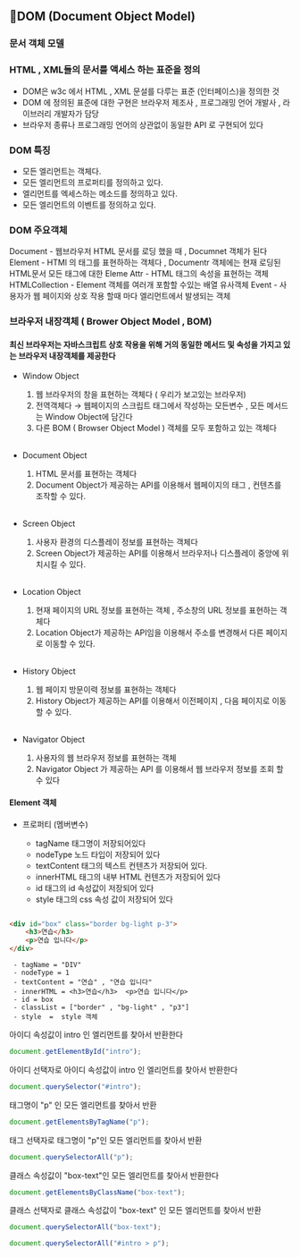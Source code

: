 ## 💎DOM (Document Object Model)

### 문서 객체 모델

### HTML , XML들의 문서를 액세스 하는 표준을 정의

- DOM은 w3c 에서 HTML , XML 문설를 다루는 표준 (인터페이스)을 정의한 것
- DOM 에 정의된 표준에 대한 구현은 브라우저 제조사 , 프로그래밍 언어 개발사 , 라이브러리 개발자가 담당
- 브라우저 종류나 프로그래밍 언어의 상관없이 동일한 API 로 구현되어 있다

### DOM 특징

- 모든 엘리먼트는 객체다.
- 모든 엘리먼트의 프로퍼티를 정의하고 있다.
- 엘리먼트를 엑세스하는 메소드를 정의하고 있다.
- 모든 엘리먼트의 이벤트를 정의하고 있다.

### DOM 주요객체

Document - 웹브라우저 HTML 문서를 로딩 했을 때 , Documnet 객체가 된다
Element - HTMl 의 태그를 표현하하는 객체다 , Documentr 객체에는 현재 로딩된 HTML문서 모든 태그에 대한 Eleme
Attr - HTML 태그의 속성을 표현하는 객체
HTMLCollection - Element 객체를 여러개 포함할 수있는 배열 유사객체
Event - 사용자가 웹 페이지와 상호 작용 할때 마다 엘리먼트에서 발생되는 객체

### 브라우저 내장객체 ( Brower Object Model , BOM)

#### 최신 브라우저는 자바스크립트 상호 작용을 위해 거의 동일한 메서드 및 속성을 가지고 있는 브라우저 내장객체를 제공한다

- Window Object
    1. 웹 브라우저의 창을 표현하는 객체다 ( 우리가 보고있는 브라우저)
    2. 전역객체다 → 웹페이지의 스크립트 태그에서 작성하는 모든변수 , 모든 메서드는 Window Object에 담긴다
    3. 다른 BOM ( Browser Object Model ) 객체를 모두 포함하고 있는 객체다
       <br><br>

- Document Object
    1. HTML 문서를 표현하는 객체다
    2. Document Object가 제공하는 API를 이용해서 웹페이지의 태그 , 컨텐츠를 조작할 수 있다.
       <br><br>

- Screen Object
    1. 사용자 환경의 디스플레이 정보를 표현하는 객체다
    2. Screen Object가 제공하는 API를 이용해서 브라우저나 디스플레이 중앙에 위치시킬 수 있다.
       <br><br>

- Location Object
    1. 현재 페이지의 URL 정보를 표현하는 객체 , 주소창의 URL 정보를 표현하는 객체다
    2. Location Object가 제공하는 API임을 이용해서 주소를 변경해서 다른 페이지로 이동할 수 있다.
       <br><br>

- History Object
    1. 웹 페이지 방문이력 정보를 표현하는 객체다
    2. History Object가 제공하는 API를 이용해서 이전페이지 , 다음 페이지로 이동할 수 있다.
       <br><br>

- Navigator Object
    1. 사용자의 웹 브라우저 정보를 표현하는 객체
    2. Navigator Object 가 제공하는 API 를 이용해서 웹 브라우저 정보를 조회 할 수 있다

#### Element 객체

- 프로퍼티 (멤버변수)

    + tagName 태그명이 저장되어있다
    + nodeType 노드 타입이 저장되어 있다
    + textContent 태그의 텍스트 컨텐츠가 저장되어 있다.
    + innerHTML 태그의 내부 HTML 컨텐츠가 저장되어 있다
    + id 태그의 id 속성값이 저장되어 있다
    + style 태그의 css 속성 값이 저장되어 있다

```html

<div id="box" class="border bg-light p-3">
    <h3>연습</h3>
    <p>연습 입니다</p>
</div>
```

```
 - tagName = "DIV"
 - nodeType = 1
 - textContent = "연습" , "연습 입니다"
 - innerHTML = <h3>연습</h3>  <p>연습 입니다</p>
 - id = box
 - classList = ["border" , "bg-light" , "p3"]
 - style  =  style 객체
```

아이디 속성값이 intro 인 엘리먼트를 찾아서 반환한다

```js
document.getElementById("intro");
```

아이디 선택자로 아이디 속성값이 intro 인 엘리먼트를 찾아서 반환한다

```js
document.querySelector("#intro");
```

태그명이 "p" 인 모든 엘리먼트를 찾아서 반환

```js
document.getElementsByTagName("p");
```

태그 선택자로 태그명이 "p"인 모든 엘리먼트를 찾아서 반환

```js
document.querySelectorAll("p");
```

클래스 속성값이 "box-text"인 모든 엘리먼트를 찾아서 반환한다

```js
document.getElementsByClassName("box-text");
```

클래스 선택자로 클래스 속성값이 "box-text" 인 모든 엘리먼트를 찾아서 반환

```js
document.querySelectorAll("box-text");
```

```js
document.querySelectorAll("#intro > p");
```